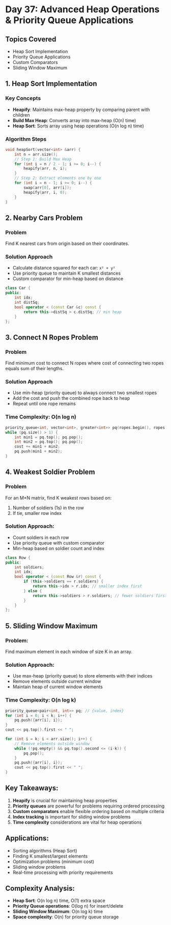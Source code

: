 # Day 37: Advanced Heap Operations & Priority Queue Applications

## Topics Covered

- Heap Sort Implementation
- Priority Queue Applications
- Custom Comparators
- Sliding Window Maximum

## 1. Heap Sort Implementation

### Key Concepts

- **Heapify**: Maintains max-heap property by comparing parent with children
- **Build Max Heap**: Converts array into max-heap (O(n) time)
- **Heap Sort**: Sorts array using heap operations (O(n log n) time)

### Algorithm Steps

```cpp
void heapSort(vector<int> &arr) {
    int n = arr.size();
    // Step 1: Build Max Heap
    for (int i = n / 2 - 1; i >= 0; i--) {
        heapify(arr, n, i);
    }
    // Step 2: Extract elements one by one
    for (int i = n - 1; i >= 0; i--) {
        swap(arr[0], arr[i]);
        heapify(arr, i, 0);
    }
}
```

## 2. Nearby Cars Problem

### Problem

Find K nearest cars from origin based on their coordinates.

### Solution Approach

- Calculate distance squared for each car: `x² + y²`
- Use priority queue to maintain K smallest distances
- Custom comparator for min-heap based on distance

```cpp
class Car {
public:
    int idx;
    int distSq;
    bool operator < (const Car &c) const {
        return this->distSq > c.distSq; // min heap
    }
};
```

## 3. Connect N Ropes Problem

### Problem

Find minimum cost to connect N ropes where cost of connecting two ropes equals sum of their lengths.

### Solution Approach

- Use min-heap (priority queue) to always connect two smallest ropes
- Add the cost and push the combined rope back to heap
- Repeat until one rope remains

### Time Complexity: O(n log n)

```cpp
priority_queue<int, vector<int>, greater<int>> pq(ropes.begin(), ropes.end());
while (pq.size() > 1) {
    int min1 = pq.top(); pq.pop();
    int min2 = pq.top(); pq.pop();
    cost += min1 + min2;
    pq.push(min1 + min2);
}
```

## 4. Weakest Soldier Problem

### Problem

For an M×N matrix, find K weakest rows based on:

1. Number of soldiers (1s) in the row
2. If tie, smaller row index

### Solution Approach:

- Count soldiers in each row
- Use priority queue with custom comparator
- Min-heap based on soldier count and index

```cpp
class Row {
public:
    int soldiers;
    int idx;
    bool operator < (const Row &r) const {
        if (this->soldiers == r.soldiers) {
            return this->idx > r.idx; // smaller index first
        } else {
            return this->soldiers > r.soldiers; // fewer soldiers first
        }
    }
};
```

## 5. Sliding Window Maximum

### Problem:

Find maximum element in each window of size K in an array.

### Solution Approach:

- Use max-heap (priority queue) to store elements with their indices
- Remove elements outside current window
- Maintain heap of current window elements

### Time Complexity: O(n log k)

```cpp
priority_queue<pair<int, int>> pq; // {value, index}
for (int i = 0; i < k; i++) {
    pq.push({arr[i], i});
}
cout << pq.top().first << " ";

for (int i = k; i < arr.size(); i++) {
    // Remove elements outside window
    while (!pq.empty() && pq.top().second <= (i-k)) {
        pq.pop();
    }
    pq.push({arr[i], i});
    cout << pq.top().first << " ";
}
```

## Key Takeaways:

1. **Heapify** is crucial for maintaining heap properties
2. **Priority queues** are powerful for problems requiring ordered processing
3. **Custom comparators** enable flexible ordering based on multiple criteria
4. **Index tracking** is important for sliding window problems
5. **Time complexity** considerations are vital for heap operations

## Applications:

- Sorting algorithms (Heap Sort)
- Finding K smallest/largest elements
- Optimization problems (minimum cost)
- Sliding window problems
- Real-time processing with priority requirements

## Complexity Analysis:

- **Heap Sort**: O(n log n) time, O(1) extra space
- **Priority Queue operations**: O(log n) for insert/delete
- **Sliding Window Maximum**: O(n log k) time
- **Space complexity**: O(n) for priority queue storage

